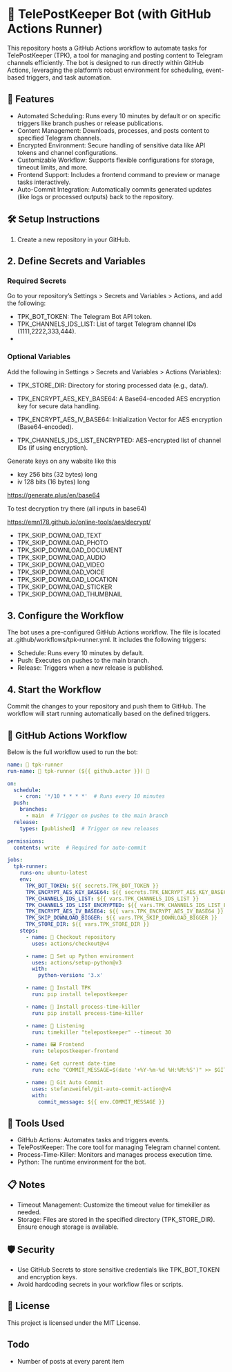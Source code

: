 # 💌  TelePostKeeper Bot (with GitHub Actions Runner)

This repository hosts a GitHub Actions workflow to automate tasks for TelePostKeeper (TPK), a tool for managing and posting content to Telegram channels efficiently. The bot is designed to run directly within GitHub Actions, leveraging the platform’s robust environment for scheduling, event-based triggers, and task automation.


## 🚀 Features

 - Automated Scheduling: Runs every 10 minutes by default or on specific triggers like branch pushes or release publications.
 - Content Management: Downloads, processes, and posts content to specified Telegram channels.
 - Encrypted Environment: Secure handling of sensitive data like API tokens and channel configurations.
 - Customizable Workflow: Supports flexible configurations for storage, timeout limits, and more.
 - Frontend Support: Includes a frontend command to preview or manage tasks interactively.
 - Auto-Commit Integration: Automatically commits generated updates (like logs or processed outputs) back to the repository.


## 🛠️ Setup Instructions

1. Create a new repository in your GitHub.

## 2. Define Secrets and Variables

### Required Secrets

Go to your repository’s Settings > Secrets and Variables > Actions, and add the following:
 - TPK_BOT_TOKEN: The Telegram Bot API token.
 - TPK_CHANNELS_IDS_LIST: List of target Telegram channel IDs (1111,2222,333,444).
 - 
### Optional Variables


Add the following in Settings > Secrets and Variables > Actions (Variables):

 - TPK_STORE_DIR: Directory for storing processed data (e.g., data/).


 - TPK_ENCRYPT_AES_KEY_BASE64: A Base64-encoded AES encryption key for secure data handling.
 - TPK_ENCRYPT_AES_IV_BASE64: Initialization Vector for AES encryption (Base64-encoded).
 - TPK_CHANNELS_IDS_LIST_ENCRYPTED: AES-encrypted list of channel IDs (if using encryption).


Generate keys on any wabsite like this

- key 256 bits (32 bytes) long
- iv 128 bits (16 bytes) long


https://generate.plus/en/base64

To test decryption try there (all inputs in base64)

https://emn178.github.io/online-tools/aes/decrypt/


 - TPK_SKIP_DOWNLOAD_TEXT
 - TPK_SKIP_DOWNLOAD_PHOTO
 - TPK_SKIP_DOWNLOAD_DOCUMENT
 - TPK_SKIP_DOWNLOAD_AUDIO
 - TPK_SKIP_DOWNLOAD_VIDEO
 - TPK_SKIP_DOWNLOAD_VOICE
 - TPK_SKIP_DOWNLOAD_LOCATION
 - TPK_SKIP_DOWNLOAD_STICKER
 - TPK_SKIP_DOWNLOAD_THUMBNAIL



## 3. Configure the Workflow

The bot uses a pre-configured GitHub Actions workflow. The file is located at .github/workflows/tpk-runner.yml. It includes the following triggers:
 - Schedule: Runs every 10 minutes by default.
 - Push: Executes on pushes to the main branch.
 - Release: Triggers when a new release is published.

## 4. Start the Workflow

Commit the changes to your repository and push them to GitHub. The workflow will start running automatically based on the defined triggers.

## 🔄 GitHub Actions Workflow

Below is the full workflow used to run the bot:


```yaml
name: 💎 tpk-runner
run-name: 🚀 tpk-runner (${{ github.actor }}) 🚀

on:
  schedule:
    - cron: '*/10 * * * *'  # Runs every 10 minutes
  push:
    branches:
      - main  # Trigger on pushes to the main branch
  release:
    types: [published]  # Trigger on new releases

permissions:
  contents: write  # Required for auto-commit

jobs:
  tpk-runner:
    runs-on: ubuntu-latest
    env:
      TPK_BOT_TOKEN: ${{ secrets.TPK_BOT_TOKEN }}
      TPK_ENCRYPT_AES_KEY_BASE64: ${{ secrets.TPK_ENCRYPT_AES_KEY_BASE64 }}
      TPK_CHANNELS_IDS_LIST: ${{ vars.TPK_CHANNELS_IDS_LIST }}
      TPK_CHANNELS_IDS_LIST_ENCRYPTED: ${{ vars.TPK_CHANNELS_IDS_LIST_ENCRYPTED }}
      TPK_ENCRYPT_AES_IV_BASE64: ${{ vars.TPK_ENCRYPT_AES_IV_BASE64 }}
      TPK_SKIP_DOWNLOAD_BIGGER: ${{ vars.TPK_SKIP_DOWNLOAD_BIGGER }}
      TPK_STORE_DIR: ${{ vars.TPK_STORE_DIR }}
    steps:
      - name: 👋 Checkout repository
        uses: actions/checkout@v4

      - name: 🐍 Set up Python environment
        uses: actions/setup-python@v3
        with:
          python-version: '3.x'

      - name: 🔄 Install TPK
        run: pip install telepostkeeper

      - name: 🔄 Install process-time-killer
        run: pip install process-time-killer

      - name: 📡 Listening
        run: timekiller "telepostkeeper" --timeout 30

      - name: 🖼 Frontend
        run: telepostkeeper-frontend

      - name: Get current date-time
        run: echo "COMMIT_MESSAGE=$(date '+%Y-%m-%d %H:%M:%S')" >> $GITHUB_ENV

      - name: 💾 Git Auto Commit
        uses: stefanzweifel/git-auto-commit-action@v4
        with:
          commit_message: ${{ env.COMMIT_MESSAGE }}
```


## 🧰 Tools Used

 - GitHub Actions: Automates tasks and triggers events.
 - TelePostKeeper: The core tool for managing Telegram channel content.
 - Process-Time-Killer: Monitors and manages process execution time.
 - Python: The runtime environment for the bot.



## 📋 Notes

 - Timeout Management: Customize the timeout value for timekiller as needed.
 - Storage: Files are stored in the specified directory (TPK_STORE_DIR). Ensure enough storage is available.


## 🛡️ Security

 - Use GitHub Secrets to store sensitive credentials like TPK_BOT_TOKEN and encryption keys.
 - Avoid hardcoding secrets in your workflow files or scripts.


## 📝 License

This project is licensed under the MIT License.

## Todo

- Number of posts at every parent item
